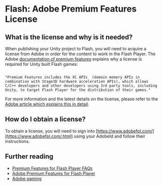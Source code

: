Flash: Adobe Premium Features License
=====================================


What is the license and why is it needed?
-----------------------------------------


When publishing your Unity project to Flash, you will need to acquire a license from Adobe in order for the content to work in the Flash Player. The Adobe [documentation of premium features](http://www.adobe.com/devnet/flashplayer/articles/premium-features.html.html) explains why a license is required for Unity built Flash games:

````

"Premium Features includes the XC APIs  (domain memory APIs in combination with Stage3D hardware acceleration APIs), which allows C/C++ developers and other developers using 3rd party tools, including Unity, to target Flash Player for the distribution of their games."

````

For more information and the latest details on the license, please refer to the [Adobe article which explains this in detail](http://www.adobe.com/devnet/flashplayer/articles/premium-features.html.html).

  

How do I obtain a license?
--------------------------


To obtain a license, you will need to sign into [https://www.adobefpl.com/](https://www.adobefpl.com/.html) using your AdobeId and follow their instructions.

  

Further reading
---------------

* [Premium Features for Flash Player FAQs](http://www.adobe.com/devnet/flashplayer/articles/premium-features-licensing-faq.html.html)
* [Adobe Premium Features for Flash Player](http://www.adobe.com/devnet/flashplayer/articles/premium-features.html.html)
* [Adobe gaming](http://gaming.adobe.com/.html)

